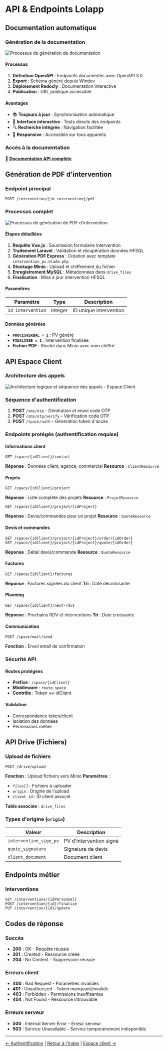 # API & Endpoints Lolapp

## Documentation automatique

### Génération de la documentation

![Processus de génération de documentation](https://imgur.com/yg2vrxE.png)

#### Processus
1. **Définition OpenAPI** : Endpoints documentés avec OpenAPI 3.0
2. **Export** : Schéma généré depuis Windev
3. **Déploiement Redocly** : Documentation interactive
4. **Publication** : URL publique accessible

#### Avantages
- 📚 **Toujours à jour** : Synchronisation automatique
- 🎯 **Interface interactive** : Tests directs des endpoints
- 🔍 **Recherche intégrée** : Navigation facilitée
- 📱 **Responsive** : Accessible sur tous appareils

### Accès à la documentation
🔗 **[Documentation API complète](https://api.lola-france.fr/docs/api)**

## Génération de PDF d'intervention

### Endpoint principal
```http
POST /intervention/{id_intervention}/pdf
```

### Processus complet

![Processus de génération de PDF d'intervention](https://imgur.com/qoY22lB.png)

#### Étapes détaillées

1. **Requête Vue.js** : Soumission formulaire intervention
2. **Traitement Laravel** : Validation et récupération données HFSQL
3. **Génération PDF Express** : Création avec template `intervention_pv.blade.php`
4. **Stockage Minio** : Upload et chiffrement du fichier
5. **Enregistrement MySQL** : Métadonnées dans `drive_files`
6. **Finalisation** : Mise à jour intervention HFSQL

#### Paramètres
| Paramètre | Type | Description |
|-----------|------|-------------|
| `id_intervention` | integer | ID unique intervention |

#### Données générées
- **`PROCESVERBAL = 1`** : PV généré
- **`FINALISEE = 1`** : Intervention finalisée
- **Fichier PDF** : Stocké dans Minio avec nom chiffré

## API Espace Client

### Architecture des appels

![Architecture logique et séquence des appels - Espace Client](https://imgur.com/bK3nijU.png)

### Séquence d'authentification

1. **POST** `/sms/otp` - Génération et envoi code OTP
2. **POST** `/sms/otp/verify` - Vérification code OTP
3. **POST** `/space/auth` - Génération token d'accès

### Endpoints protégés (authentification requise)

#### Informations client
```http
GET /space/{idClient}/contact
```
**Réponse** : Données client, agence, commercial
**Resource** : `ClientResource`

#### Projets
```http
GET /space/{idClient}/project
```
**Réponse** : Liste complète des projets
**Resource** : `ProjetResource`

```http
GET /space/{idClient}/project/{idProject}
```
**Réponse** : Devis/commandes pour un projet
**Resource** : `QuoteResource`

#### Devis et commandes
```http
GET /space/{idClient}/project/{idProject}/order/{idOrder}
GET /space/{idClient}/project/{idProject}/quote/{idOrder}  
```
**Réponse** : Détail devis/commande
**Resource** : `QuoteResource`

#### Factures
```http
GET /space/{idClient}/factures
```
**Réponse** : Factures signées du client
**Tri** : Date décroissante

#### Planning
```http
GET /space/{idClient}/next-rdvs
```
**Réponse** : Prochains RDV et interventions
**Tri** : Date croissante

#### Communication
```http
POST /space/mail/send
```
**Fonction** : Envoi email de confirmation

### Sécurité API

#### Routes protégées
- **Préfixe** : `/space/{idClient}`
- **Middleware** : `route.space`
- **Contrôle** : Token ↔ idClient

#### Validation
- Correspondance token/client
- Isolation des données
- Permissions métier

## API Drive (Fichiers)

### Upload de fichiers
```http
POST /drive/upload
```
**Fonction** : Upload fichiers vers Minio
**Paramètres** :
- `files[]` : Fichiers à uploader
- `origin` : Origine de l'upload
- `client_id` : ID client associé

**Table associée** : `drive_files`

### Types d'origine (`origin`)
| Valeur | Description |
|--------|-------------|
| `intervention_sign_pv` | PV d'intervention signé |
| `quote_signature` | Signature de devis |
| `client_document` | Document client |

## Endpoints métier

### Interventions
```http
GET /interventions/{idPersonnel}
POST /intervention/{id}/finalize
PUT /intervention/{id}/update
```

## Codes de réponse

### Succès
- **200** : OK - Requête réussie
- **201** : Created - Ressource créée
- **204** : No Content - Suppression réussie

### Erreurs client
- **400** : Bad Request - Paramètres invalides
- **401** : Unauthorized - Token manquant/invalide
- **403** : Forbidden - Permissions insuffisantes
- **404** : Not Found - Ressource introuvable

### Erreurs serveur
- **500** : Internal Server Error - Erreur serveur
- **503** : Service Unavailable - Service temporairement indisponible

---
[← Authentification](./authentication.md) | [Retour à l'index](./readme.md) | [Espace client →](./client-space.md)
